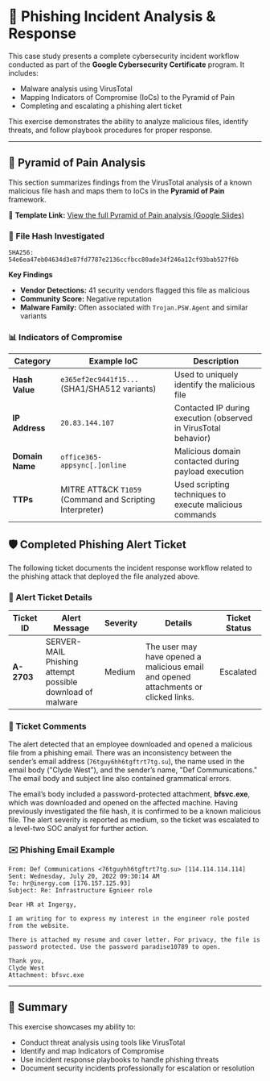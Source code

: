 # 📂 Phishing Incident Analysis & Response

This case study presents a complete cybersecurity incident workflow conducted as part of the **Google Cybersecurity Certificate** program. It includes:

- Malware analysis using VirusTotal
- Mapping Indicators of Compromise (IoCs) to the Pyramid of Pain
- Completing and escalating a phishing alert ticket

This exercise demonstrates the ability to analyze malicious files, identify threats, and follow playbook procedures for proper response.

---

## 🔺 Pyramid of Pain Analysis

This section summarizes findings from the VirusTotal analysis of a known malicious file hash and maps them to IoCs in the **Pyramid of Pain** framework.

🔗 **Template Link:** [View the full Pyramid of Pain analysis (Google Slides)](https://docs.google.com/presentation/d/100DBHBMbzkYcWo6tNu5lsB9eSsM9snMe71Oxm5WtUEw/edit?usp=sharing)

### 🧪 File Hash Investigated

```plaintext
SHA256: 54e6ea47eb04634d3e87fd7787e2136ccfbcc80ade34f246a12cf93bab527f6b
```

**Key Findings**

- **Vendor Detections:** 41 security vendors flagged this file as malicious
- **Community Score:** Negative reputation
- **Malware Family:** Often associated with `Trojan.PSW.Agent` and similar variants

### 📊 Indicators of Compromise

| Category | Example IoC | Description |
|----------|-------------|-------------|
| **Hash Value** | `e365ef2ec9441f15...` (SHA1/SHA512 variants) | Used to uniquely identify the malicious file |
| **IP Address** | `20.83.144.107` | Contacted IP during execution (observed in VirusTotal behavior) |
| **Domain Name** | `office365-appsync[.]online` | Malicious domain contacted during payload execution |
| **TTPs** | MITRE ATT&CK `T1059` (Command and Scripting Interpreter) | Used scripting techniques to execute malicious commands |

## 🛡️ Completed Phishing Alert Ticket

The following ticket documents the incident response workflow related to the phishing attack that deployed the file analyzed above.

### 🧾 Alert Ticket Details

| Ticket ID | Alert Message | Severity | Details | Ticket Status |
|-----------|---------------|----------|---------|---------------|
| **A-2703** | SERVER-MAIL Phishing attempt possible download of malware | Medium | The user may have opened a malicious email and opened attachments or clicked links. | Escalated |

### 📝 Ticket Comments

The alert detected that an employee downloaded and opened a malicious file from a phishing email. There was an inconsistency between the sender’s email address (`76tguy6hh6tgftrt7tg.su`), the name used in the email body ("Clyde West"), and the sender’s name, "Def Communications." The email body and subject line also contained grammatical errors.

The email’s body included a password-protected attachment, **bfsvc.exe**, which was downloaded and opened on the affected machine. Having previously investigated the file hash, it is confirmed to be a known malicious file. The alert severity is reported as medium, so the ticket was escalated to a level-two SOC analyst for further action.

### ✉️ Phishing Email Example

```plaintext
From: Def Communications <76tguyhh6tgftrt7tg.su> [114.114.114.114]
Sent: Wednesday, July 20, 2022 09:30:14 AM
To: hr@inergy.com [176.157.125.93]
Subject: Re: Infrastructure Egnieer role

Dear HR at Ingergy,

I am writing for to express my interest in the engineer role posted from the website.

There is attached my resume and cover letter. For privacy, the file is password protected. Use the password paradise10789 to open.

Thank you,
Clyde West
Attachment: bfsvc.exe
```

---

## 📁 Summary

This exercise showcases my ability to:

- Conduct threat analysis using tools like VirusTotal
- Identify and map Indicators of Compromise
- Use incident response playbooks to handle phishing threats
- Document security incidents professionally for escalation or resolution

